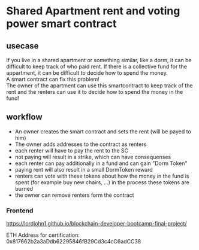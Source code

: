 # Shared Apartment rent and voting power smart contract

## usecase
If you live in a shared apartment or something similar, like a dorm, it can be difficult to keep track of who paid rent. If there is a collective fund for the appartment, it can be difficult to decide how to spend the money. <br>
A smart contract can fix this problem!<br>
The owner of the apartment can use this smartcontract to keep track of the rent and the renters can use it to decide how to spend the money in the fund!

## workflow
- An owner creates the smart contract and sets the rent (will be payed to him)
- The owner adds addresses to the contract as renters
- each renter will have to pay the rent to the SC
- not paying will result in a strike, which can have consequenses
- each renter can pay additionally in a fund and can gain "Dorm Token"
- paying rent will also result in a small DormToken reward
- renters can vote with these tokens about how the money in the fund is spent (for example buy new chairs, ...) in the process these tokens are burned
- the owner can remove renters form the contract

### Frontend
https://lordjohn1.github.io/blockchain-developer-bootcamp-final-project/


 ETH Address for certification: 0x817662b2a3aDdb62295846fB29Cd3c4cC6adCC38